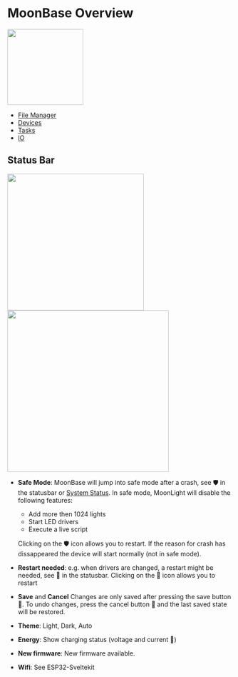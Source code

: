 # MoonBase Overview

<img width="170" src="https://github.com/user-attachments/assets/87ed3c78-7a4e-4331-b453-47762cce64fa" />

* [File Manager](https://moonmodules.org/MoonLight/moonbase/filemanager/)
* [Devices](https://moonmodules.org/MoonLight/moonbase/module/devices/)
* [Tasks](https://moonmodules.org/MoonLight/moonbase/module/tasks/)
* [IO](https://moonmodules.org/MoonLight/moonbase/module/input/output/)

## Status Bar

<img width="306" src="https://github.com/user-attachments/assets/5568bcdf-8d12-430e-9801-3c851f4204b5" />
<img width="362" src="https://github.com/user-attachments/assets/2379c5c4-0b85-4810-aac3-d4e6c650a12b" />

* **Safe Mode**: MoonBase will jump into safe mode after a crash, see 🛡️ in the statusbar or [System Status](https://moonmodules.org/MoonLight/system/status/). In safe mode, MoonLight will disable the following features:
    * Add more then 1024 lights
    * Start LED drivers
    * Execute a live script

    Clicking on the 🛡️ icon allows you to restart. If the reason for crash has dissappeared the device will start normally (not in safe mode).

* **Restart needed**: e.g. when drivers are changed, a restart might be needed, see 🔄 in the statusbar. Clicking on the 🔄 icon allows you to restart

* **Save** and **Cancel** Changes are only saved after pressing the save button 💾. To undo changes, press the cancel button 🚫 and the last saved state will be restored.

* **Theme**: Light, Dark, Auto

* **Energy**: Show charging status (voltage and current 🚧)

* **New firmware**: New firmware available.
  
* **Wifi**: See ESP32-Sveltekit
